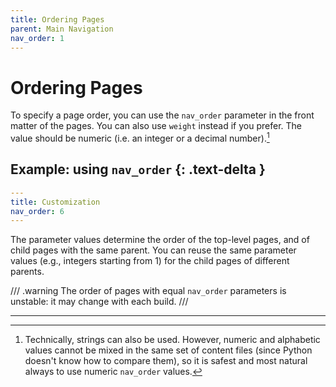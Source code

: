 ```yaml
---
title: Ordering Pages
parent: Main Navigation
nav_order: 1
---
```


# Ordering Pages

To specify a page order, you can use the `nav_order` parameter in the front
matter of the pages.  You can also use `weight` instead if you prefer. The
value should be numeric (i.e. an integer or a decimal number).[^1]

## Example: using `nav_order` {: .text-delta }

```yaml
---
title: Customization
nav_order: 6
---
```

The parameter values determine the order of the top-level pages, and of child pages with the same parent. You can reuse the same parameter values (e.g., integers starting from 1) for the child pages of different parents.

/// .warning
The order of pages with equal `nav_order` parameters is unstable: it may change with each build.
///

----

[^1]: Technically, strings can also be used. However, numeric and alphabetic values cannot be mixed in the same set of content files (since Python doesn't know how to compare them), so it is safest and most natural always to use numeric `nav_order` values.
